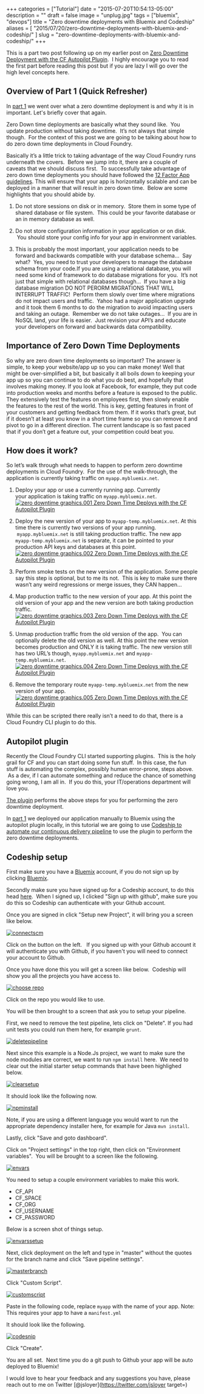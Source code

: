 +++
categories = ["Tutorial"]
date = "2015-07-20T10:54:13-05:00"
description = ""
draft = false
image = "unplug.jpg"
tags = ["bluemix", "devops"]
title = "Zero downtime deployments with Bluemix and Codeship"
aliases = [
    "2015/07/20/zero-downtime-deployments-with-bluemix-and-codeship/"
]
slug = "zero-downtime-deployments-with-bluemix-and-codeship/"
+++

This is a part two post following up on my earlier post on [Zero Downtime Deployment with the CF Autopilot Plugin](/post/zero-down-time-deploys-with-the-cf-autopilot-plugin/).  I highly encourage you to read the first part before reading this post but if you are lazy I will go over the high level concepts here.


## Overview of Part 1 (Quick Refresher)


In [part 1](/post/zero-down-time-deploys-with-the-cf-autopilot-plugin/) we went over what a zero downtime deployment is and why it is in important. Let's briefly cover that again.

Zero Down time deployments are basically what they sound like.  You update production without taking downtime.  It’s not always that simple though.  For the context of this post we are going to be talking about how to do zero down time deployments in Cloud Foundry.<!-- more -->

Basically it’s a little trick to taking advantage of the way Cloud Foundry runs underneath the covers.  Before we jump into it, there are a couple of caveats that we should discuss first.  To successfully take advantage of zero down time deployments you should have followed the [12 Factor App guidelines](http://12factor.net/). This will ensure that your app is horizontally scalable and can be deployed in a manner that will result in zero down time.  Below are some highlights that you should abide by.

1. Do not store sessions on disk or in memory.  Store them in some type of shared database or file system.  This could be your favorite database or an in memory database as well.


2. Do not store configuration information in your application or on disk.  You should store your config info for your app in environment variables.


3. This is probably the most important, your application needs to be forward and backwards compatible with your database schema…  Say what?  Yes, you need to trust your developers to manage the database schema from your code.If you are using a relational database, you will need some kind of framework to do database migrations for you.  It’s not just that simple with relational databases though…  If you have a big database migration DO NOT PERORM MIGRATIONS THAT WILL INTERRUPT TRAFFIC!  Perform them slowly over time where migrations do not impact users and traffic.  Yahoo had a major application upgrade and it took them 6 months to do the migration to avoid impacting users and taking an outage.  Remember we do not take outages…  If you are in NoSQL land, your life is easier.  Just revision your API’s and educate your developers on forward and backwards data compatibility.




## Importance of Zero Down Time Deployments


So why are zero down time deployments so important? The answer is simple, to keep your website/app up so you can make money! Well that might be over-simplified a bit, but basically it all boils down to keeping your app up so you can continue to do what you do best, and hopefully that involves making money. If you look at Facebook, for example, they put code into production weeks and months before a feature is exposed to the public. They extensively test the features on employees first, then slowly enable the features to the rest of the world. This is key, getting features in front of your customers and getting feedback from them. If it works that’s great, but if it doesn’t at least you know in a short time frame so you can remove it and pivot to go in a different direction. The current landscape is so fast paced that if you don’t get a feature out, your competition could beat you.


## How does it work?


So let’s walk through what needs to happen to perform zero downtime deployments in Cloud Foundry.  For the use of the walk-through, the application is currently taking traffic on `myapp.mybluemix.net`.




  1. Deploy your app or use a currently running app.
Currently your application is taking traffic on `myapp.mybluemix.net`.
[![zero downtime graphics.001 Zero Down Time Deploys with the CF Autopilot Plugin](zero-downtime-graphics.001.png)](zero-downtime-graphics.001.png)


  2. Deploy the new version of your app to `myapp-temp.mybluemix.net`.
At this time there is currently two versions of your app running.  `myapp.mybluemix.net` is still taking production traffic.
The new app `myapp-temp.mybluemix.net` is separate, it can be pointed to your production API keys and databases at this point.
[![zero downtime graphics.002 Zero Down Time Deploys with the CF Autopilot Plugin](zero-downtime-graphics.002.png)](zero-downtime-graphics.002.png)


  3. Perform smoke tests on the new version of the application.
Some people say this step is optional, but to me its not.  This is key to make sure there wasn’t any weird regressions or merge issues, they CAN happen…


  4. Map production traffic to the new version of your app.
At this point the old version of your app and the new version are both taking production traffic.
[![zero downtime graphics.003 Zero Down Time Deploys with the CF Autopilot Plugin](zero-downtime-graphics.003.png)](zero-downtime-graphics.003.png)


  5. Unmap production traffic from the old version of the app.  You can optionally delete the old version as well.
At this point the new version becomes production and ONLY it is taking traffic.
The new version still has two URL’s though, `myapp.mybluemix.net` and `myapp-temp.mybluemix.net`.
[![zero downtime graphics.004 Zero Down Time Deploys with the CF Autopilot Plugin](zero-downtime-graphics.004.png)](zero-downtime-graphics.004.png)


  6. Remove the temporary route `myapp-temp.mybluemix.net` from the new version of your app.
[![zero downtime graphics.005 Zero Down Time Deploys with the CF Autopilot Plugin](zero-downtime-graphics.005.png)](zero-downtime-graphics.005.png)


While this can be scripted there really isn’t a need to do that, there is a Cloud Foundry CLI plugin to do this.


## Autopilot plugin


Recently the Cloud Foundry CLI started supporting plugins.  This is the holy grail for CF and you can start doing some fun stuff.  In this case, the fun stuff is automating the complex, possibly human error-prone, steps above.  As a dev, if I can automate something and reduce the chance of something going wrong, I am all in.  If you do this, your IT/operations department will love you.

[The plugin](https://github.com/concourse/autopilot) performs the above steps for you for performing the zero downtime deployment.

In [part 1](http://jeffsloyer.io/2015/06/19/zero-down-time-deploys-with-the-cf-autopilot-plugin/) we deployed our application manually to Bluemix using the autopilot plugin locally, in this tutorial we are going to use [Codeship to automate our continuous delivery pipeline](http://codeship.com/?utm_campaign=jeffsloyer.io) to use the plugin to perform the zero downtime deployments.


## Codeship setup


First make sure you have a [Bluemix](http://bluemix.net/?cm_mmc=Display-JeffSloyer.io-_-BluemixSampleApp-CodeShipAutoPilotPlugin-_-Node-WatsonPersonalityInsights-_-BM-DevAd) account, if you do not sign up by clicking [Bluemix](http://bluemix.net/?cm_mmc=Display-JeffSloyer.io-_-BluemixSampleApp-CodeShipAutoPilotPlugin-_-Node-WatsonPersonalityInsights-_-BM-DevAd).

Secondly make sure you have signed up for a Codeship account, to do this head [here](https://codeship.com/registrations/new?utm_campaign=jeffsloyer.io).  When I signed up, I clicked "Sign up with github", make sure you do this so Codeship can authenticate with your Github account.



Once you are signed in click "Setup new Project", it will bring you a screen like below.

[![connectscm](connectscm.png)](connectscm.png)



Click on the button on the left.   If you signed up with your Github account it will authenticate you with Github, if you haven't you will need to connect your account to Github.

Once you have done this you will get a screen like below.  Codeship will show you all the projects you have access to.

[![choose repo](choose-repo.png)](choose-repo.png)

Click on the repo you would like to use.

You will be then brought to a screen that ask you to setup your pipeline.

First, we need to remove the test pipeline, lets click on "Delete". If you had unit tests you could run them here, for example `grunt`.

[![deletepipeline](deletepipeline.jpg)](deletepipeline.jpg)



Next since this example is a Node.Js project, we want to make sure the node modules are correct, we want to run `npm install` here.  We need to clear out the initial starter setup commands that have been highlighed below.

[![clearsetup](clearsetup.jpg)](clearsetup.jpg)

It should look like the following now.

[![npminstall](npminstall.jpg)](npminstall.jpg)

Note, if you are using a different language you would want to run the appropriate dependency installer here, for example for Java `mvn install`.

Lastly, click "Save and goto dashboard".

Click on "Project settings" in the top right, then click on "Environment variables".  You will be brought to a screen like the following.

[![envars](envars.jpg)](envars.jpg)

You need to setup a couple environment variables to make this work.




  * CF_API
  * CF_SPACE
  * CF_ORG
  * CF_USERNAME
  * CF_PASSWORD


Below is a screen shot of things setup.

[![envarssetup](envarssetup.jpg)](envarssetup.jpg)

Next, click deployment on the left and type in "master" without the quotes for the branch name and click "Save pipeline settings".

[![masterbranch](masterbranch.jpg)](masterbranch.jpg)

Click "Custom Script".

[![customscript](customscript.jpg)](customscript.jpg)

Paste in the following code, replace `myapp` with the name of your app.
Note: This requires your app to have a `manifest.yml`



It should look like the following.

[![codesnip](codesnip.jpg)](codesnip.jpg)

Click "Create".

You are all set.  Next time you do a git push to Github your app will be auto deployed to Bluemix!

I would love to hear your feedback and any suggestions you have, please reach out to me on Twitter [@jsloyer](https://twitter.com/jsloyer target=)
